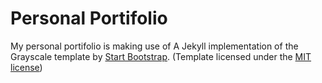 # Personal Portifolio

My personal portifolio is making use of A Jekyll implementation of the Grayscale template by [Start Bootstrap](http://startbootstrap.com/). (Template licensed under the [MIT license](https://github.com/BlackrockDigital/startbootstrap/blob/gh-pages/LICENSE))
